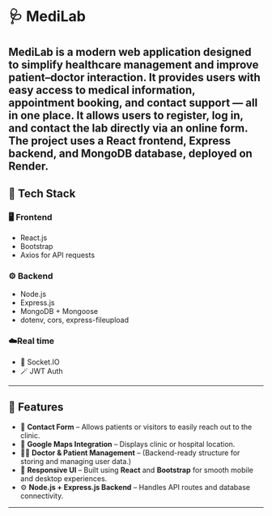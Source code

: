 # 🩺 MediLab

MediLab is a modern web application designed to simplify healthcare management and improve patient–doctor interaction. 
It provides users with easy access to medical information, appointment booking, and contact support — all in one place.
It allows users to register, log in, and contact the lab directly via an online form.
The project uses a **React frontend**, **Express backend**, and **MongoDB database**, deployed on **Render**.
---


## 🚀 Tech Stack

### 🖥️ Frontend
- React.js  
- Bootstrap  
- Axios for API requests

### ⚙️ Backend
- Node.js  
- Express.js  
- MongoDB + Mongoose  
- dotenv, cors, express-fileupload  

### ☁️Real time
- 🔌 Socket.IO
- 🪄 JWT Auth
  

---
## 🚀 Features

- 💬 **Contact Form** – Allows patients or visitors to easily reach out to the clinic.
- 🧭 **Google Maps Integration** – Displays clinic or hospital location.
- 👩‍⚕️ **Doctor & Patient Management** – (Backend-ready structure for storing and managing user data.)
- 📱 **Responsive UI** – Built using **React** and **Bootstrap** for smooth mobile and desktop experiences.
- ⚙️ **Node.js + Express.js Backend** – Handles API routes and database connectivity.

---



